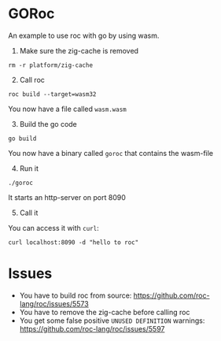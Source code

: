 # GORoc

An example to use roc with go by using wasm.


1. Make sure the zig-cache is removed

```
rm -r platform/zig-cache
```

2. Call roc

```
roc build --target=wasm32
```

You now have a file called `wasm.wasm`


3. Build the go code

```
go build
```

You now have a binary called `goroc` that contains the wasm-file


4. Run it

```
./goroc
```

It starts an http-server on port 8090


5. Call it

You can access it with `curl`:

```
curl localhost:8090 -d "hello to roc"
```


# Issues

* You have to build roc from source: https://github.com/roc-lang/roc/issues/5573
* You have to remove the zig-cache before calling roc
* You get some false positive `UNUSED DEFINITION` warnings: https://github.com/roc-lang/roc/issues/5597
